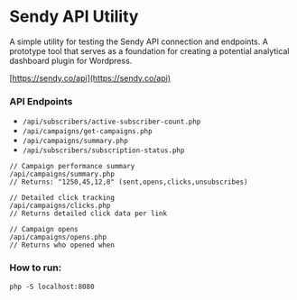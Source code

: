 # Sendy API Utility

A simple utility for testing the Sendy API connection and endpoints. A prototype tool that serves as a foundation for creating a potential analytical dashboard plugin for Wordpress.

[https://sendy.co/api](https://sendy.co/api)

### API Endpoints

- `/api/subscribers/active-subscriber-count.php`
- `/api/campaigns/get-campaigns.php`
- `/api/campaigns/summary.php`
- `/api/subscribers/subscription-status.php`

```
// Campaign performance summary
/api/campaigns/summary.php
// Returns: "1250,45,12,8" (sent,opens,clicks,unsubscribes)

// Detailed click tracking  
/api/campaigns/clicks.php
// Returns detailed click data per link

// Campaign opens
/api/campaigns/opens.php  
// Returns who opened when
```

### How to run:

`php -S localhost:8080`